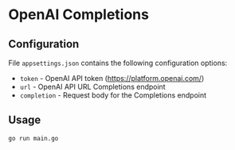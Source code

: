 # OpenAI Completions

## Configuration

File `appsettings.json` contains the following configuration options:

* `token` - OpenAI API token (https://platform.openai.com/)
* `url` - OpenAI API URL Completions endpoint
* `completion` - Request body for the Completions endpoint

## Usage

```bash
go run main.go
```
